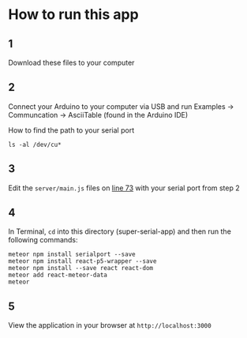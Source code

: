 # How to run this app
## 1 
Download these files to your computer

## 2

Connect your Arduino to your computer via USB and run Examples -> Communcation -> AsciiTable (found in the Arduino IDE)

How to find the path to your serial port

	ls -al /dev/cu*


## 3
Edit the `server/main.js` files on [line 73](https://github.com/areaofeffect/hello-world/blob/master/week8/in-class-apps/super-serial-app/server/main.js#L73) with your serial port from step 2

## 4
In Terminal, `cd` into this directory (super-serial-app) and then run the following commands:

	meteor npm install serialport --save
	meteor npm install react-p5-wrapper --save
	meteor npm install --save react react-dom
	meteor add react-meteor-data
	meteor
	
## 5
View the application in your browser at `http://localhost:3000`
